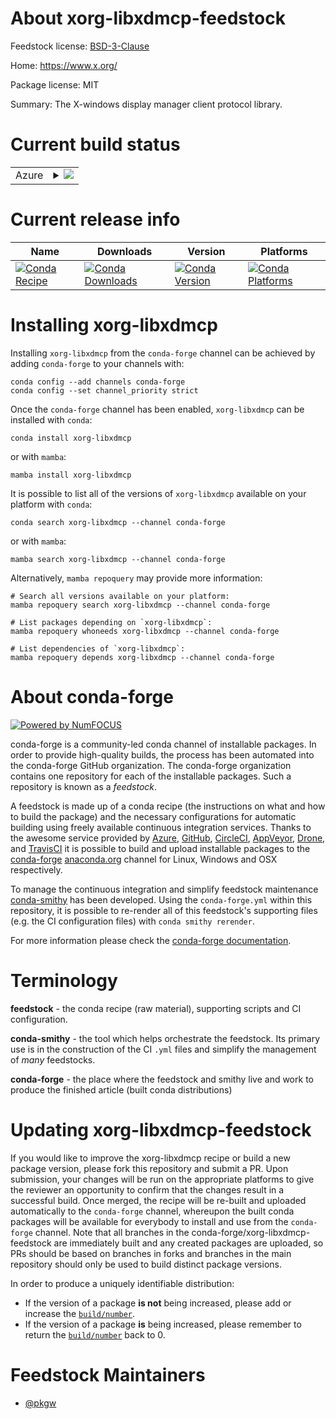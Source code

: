 About xorg-libxdmcp-feedstock
=============================

Feedstock license: [BSD-3-Clause](https://github.com/conda-forge/xorg-libxdmcp-feedstock/blob/main/LICENSE.txt)

Home: https://www.x.org/

Package license: MIT

Summary: The X-windows display manager client protocol library.

Current build status
====================


<table>
    
  <tr>
    <td>Azure</td>
    <td>
      <details>
        <summary>
          <a href="https://dev.azure.com/conda-forge/feedstock-builds/_build/latest?definitionId=2186&branchName=main">
            <img src="https://dev.azure.com/conda-forge/feedstock-builds/_apis/build/status/xorg-libxdmcp-feedstock?branchName=main">
          </a>
        </summary>
        <table>
          <thead><tr><th>Variant</th><th>Status</th></tr></thead>
          <tbody><tr>
              <td>linux_64</td>
              <td>
                <a href="https://dev.azure.com/conda-forge/feedstock-builds/_build/latest?definitionId=2186&branchName=main">
                  <img src="https://dev.azure.com/conda-forge/feedstock-builds/_apis/build/status/xorg-libxdmcp-feedstock?branchName=main&jobName=linux&configuration=linux%20linux_64_" alt="variant">
                </a>
              </td>
            </tr><tr>
              <td>linux_aarch64</td>
              <td>
                <a href="https://dev.azure.com/conda-forge/feedstock-builds/_build/latest?definitionId=2186&branchName=main">
                  <img src="https://dev.azure.com/conda-forge/feedstock-builds/_apis/build/status/xorg-libxdmcp-feedstock?branchName=main&jobName=linux&configuration=linux%20linux_aarch64_" alt="variant">
                </a>
              </td>
            </tr><tr>
              <td>linux_ppc64le</td>
              <td>
                <a href="https://dev.azure.com/conda-forge/feedstock-builds/_build/latest?definitionId=2186&branchName=main">
                  <img src="https://dev.azure.com/conda-forge/feedstock-builds/_apis/build/status/xorg-libxdmcp-feedstock?branchName=main&jobName=linux&configuration=linux%20linux_ppc64le_" alt="variant">
                </a>
              </td>
            </tr><tr>
              <td>osx_64</td>
              <td>
                <a href="https://dev.azure.com/conda-forge/feedstock-builds/_build/latest?definitionId=2186&branchName=main">
                  <img src="https://dev.azure.com/conda-forge/feedstock-builds/_apis/build/status/xorg-libxdmcp-feedstock?branchName=main&jobName=osx&configuration=osx%20osx_64_" alt="variant">
                </a>
              </td>
            </tr><tr>
              <td>osx_arm64</td>
              <td>
                <a href="https://dev.azure.com/conda-forge/feedstock-builds/_build/latest?definitionId=2186&branchName=main">
                  <img src="https://dev.azure.com/conda-forge/feedstock-builds/_apis/build/status/xorg-libxdmcp-feedstock?branchName=main&jobName=osx&configuration=osx%20osx_arm64_" alt="variant">
                </a>
              </td>
            </tr><tr>
              <td>win_64</td>
              <td>
                <a href="https://dev.azure.com/conda-forge/feedstock-builds/_build/latest?definitionId=2186&branchName=main">
                  <img src="https://dev.azure.com/conda-forge/feedstock-builds/_apis/build/status/xorg-libxdmcp-feedstock?branchName=main&jobName=win&configuration=win%20win_64_" alt="variant">
                </a>
              </td>
            </tr>
          </tbody>
        </table>
      </details>
    </td>
  </tr>
</table>

Current release info
====================

| Name | Downloads | Version | Platforms |
| --- | --- | --- | --- |
| [![Conda Recipe](https://img.shields.io/badge/recipe-xorg--libxdmcp-green.svg)](https://anaconda.org/conda-forge/xorg-libxdmcp) | [![Conda Downloads](https://img.shields.io/conda/dn/conda-forge/xorg-libxdmcp.svg)](https://anaconda.org/conda-forge/xorg-libxdmcp) | [![Conda Version](https://img.shields.io/conda/vn/conda-forge/xorg-libxdmcp.svg)](https://anaconda.org/conda-forge/xorg-libxdmcp) | [![Conda Platforms](https://img.shields.io/conda/pn/conda-forge/xorg-libxdmcp.svg)](https://anaconda.org/conda-forge/xorg-libxdmcp) |

Installing xorg-libxdmcp
========================

Installing `xorg-libxdmcp` from the `conda-forge` channel can be achieved by adding `conda-forge` to your channels with:

```
conda config --add channels conda-forge
conda config --set channel_priority strict
```

Once the `conda-forge` channel has been enabled, `xorg-libxdmcp` can be installed with `conda`:

```
conda install xorg-libxdmcp
```

or with `mamba`:

```
mamba install xorg-libxdmcp
```

It is possible to list all of the versions of `xorg-libxdmcp` available on your platform with `conda`:

```
conda search xorg-libxdmcp --channel conda-forge
```

or with `mamba`:

```
mamba search xorg-libxdmcp --channel conda-forge
```

Alternatively, `mamba repoquery` may provide more information:

```
# Search all versions available on your platform:
mamba repoquery search xorg-libxdmcp --channel conda-forge

# List packages depending on `xorg-libxdmcp`:
mamba repoquery whoneeds xorg-libxdmcp --channel conda-forge

# List dependencies of `xorg-libxdmcp`:
mamba repoquery depends xorg-libxdmcp --channel conda-forge
```


About conda-forge
=================

[![Powered by
NumFOCUS](https://img.shields.io/badge/powered%20by-NumFOCUS-orange.svg?style=flat&colorA=E1523D&colorB=007D8A)](https://numfocus.org)

conda-forge is a community-led conda channel of installable packages.
In order to provide high-quality builds, the process has been automated into the
conda-forge GitHub organization. The conda-forge organization contains one repository
for each of the installable packages. Such a repository is known as a *feedstock*.

A feedstock is made up of a conda recipe (the instructions on what and how to build
the package) and the necessary configurations for automatic building using freely
available continuous integration services. Thanks to the awesome service provided by
[Azure](https://azure.microsoft.com/en-us/services/devops/), [GitHub](https://github.com/),
[CircleCI](https://circleci.com/), [AppVeyor](https://www.appveyor.com/),
[Drone](https://cloud.drone.io/welcome), and [TravisCI](https://travis-ci.com/)
it is possible to build and upload installable packages to the
[conda-forge](https://anaconda.org/conda-forge) [anaconda.org](https://anaconda.org/)
channel for Linux, Windows and OSX respectively.

To manage the continuous integration and simplify feedstock maintenance
[conda-smithy](https://github.com/conda-forge/conda-smithy) has been developed.
Using the ``conda-forge.yml`` within this repository, it is possible to re-render all of
this feedstock's supporting files (e.g. the CI configuration files) with ``conda smithy rerender``.

For more information please check the [conda-forge documentation](https://conda-forge.org/docs/).

Terminology
===========

**feedstock** - the conda recipe (raw material), supporting scripts and CI configuration.

**conda-smithy** - the tool which helps orchestrate the feedstock.
                   Its primary use is in the construction of the CI ``.yml`` files
                   and simplify the management of *many* feedstocks.

**conda-forge** - the place where the feedstock and smithy live and work to
                  produce the finished article (built conda distributions)


Updating xorg-libxdmcp-feedstock
================================

If you would like to improve the xorg-libxdmcp recipe or build a new
package version, please fork this repository and submit a PR. Upon submission,
your changes will be run on the appropriate platforms to give the reviewer an
opportunity to confirm that the changes result in a successful build. Once
merged, the recipe will be re-built and uploaded automatically to the
`conda-forge` channel, whereupon the built conda packages will be available for
everybody to install and use from the `conda-forge` channel.
Note that all branches in the conda-forge/xorg-libxdmcp-feedstock are
immediately built and any created packages are uploaded, so PRs should be based
on branches in forks and branches in the main repository should only be used to
build distinct package versions.

In order to produce a uniquely identifiable distribution:
 * If the version of a package **is not** being increased, please add or increase
   the [``build/number``](https://docs.conda.io/projects/conda-build/en/latest/resources/define-metadata.html#build-number-and-string).
 * If the version of a package **is** being increased, please remember to return
   the [``build/number``](https://docs.conda.io/projects/conda-build/en/latest/resources/define-metadata.html#build-number-and-string)
   back to 0.

Feedstock Maintainers
=====================

* [@pkgw](https://github.com/pkgw/)

